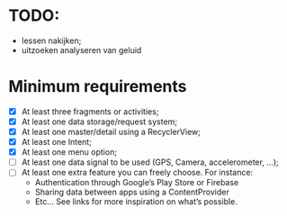 # TODO:

- lessen nakijken;
- uitzoeken analyseren van geluid

# Minimum requirements

- [X] At least three fragments or activities;
- [X] At least one data storage/request system;
- [X] At least one master/detail using a RecyclerView;
- [X] At least one Intent;
- [x] At least one menu option;
- [ ] At least one data signal to be used (GPS, Camera, accelerometer, …);
- [ ] At least one extra feature you can freely choose. For instance:
    - Authentication through Google’s Play Store or Firebase
    - Sharing data between apps using a ContentProvider
    - Etc… See links for more inspiration on what’s possible.
